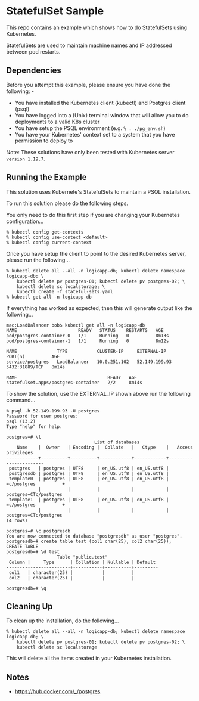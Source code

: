 StatefulSet Sample
==================

This repo contains an example which shows how to do StatefulSets using Kubernetes.

StatefulSets are used to maintain machine names and IP addressed between pod restarts.

Dependencies
------------
Before you attempt this example, please ensure you have done the following: -
- You have installed the Kubernetes client (kubectl) and Postgres client (psql)
- You have logged into a (Unix) terminal window that will allow you to do deployments to a valid K8s cluster
- You have setup the PSQL environment (e.g. `% . ./pg_env.sh`)
- You have your Kubernetes' context set to a system that you have permission to deploy to

Note: These solutions have only been tested with Kubernetes server `version 1.19.7`. 

Running the Example
-------------------
This solution uses Kubernete's StatefulSets to maintain a PSQL installation.

To run this solution please do the following steps.

You only need to do this first step if you are changing your Kubernetes configuration...

    % kubectl config get-contexts
    % kubectl config use-context <default>
    % kubectl config current-context
    
Once you have setup the client to point to the desired Kubernetes server, please run the following...

    % kubectl delete all --all -n logicapp-db; kubectl delete namespace logicapp-db; \
        kubectl delete pv postgres-01; kubectl delete pv postgres-02; \
        kubectl delete sc localstorage; \
        kubectl create -f stateful-sets.yaml
    % kubectl get all -n logicapp-db

If everything has worked as expected, then this will generate output like the following...

    mac:LoadBalancer bob$ kubectl get all -n logicapp-db
    NAME                       READY   STATUS    RESTARTS   AGE
    pod/postgres-container-0   1/1     Running   0          8m13s
    pod/postgres-container-1   1/1     Running   0          8m12s

    NAME               TYPE           CLUSTER-IP     EXTERNAL-IP     PORT(S)          AGE
    service/postgres   LoadBalancer   10.0.251.102   52.149.199.93   5432:31889/TCP   8m14s

    NAME                                  READY   AGE
    statefulset.apps/postgres-container   2/2     8m14s

To show the solution, use the EXTERNAL_IP shown above run the following command...

    % psql -h 52.149.199.93 -U postgres
    Password for user postgres: 
    psql (13.2)
    Type "help" for help.

    postgres=# \l
                                     List of databases
        Name    |  Owner   | Encoding |  Collate   |   Ctype    |   Access privileges   
    ------------+----------+----------+------------+------------+-----------------------
     postgres   | postgres | UTF8     | en_US.utf8 | en_US.utf8 | 
     postgresdb | postgres | UTF8     | en_US.utf8 | en_US.utf8 | 
     template0  | postgres | UTF8     | en_US.utf8 | en_US.utf8 | =c/postgres          +
                |          |          |            |            | postgres=CTc/postgres
     template1  | postgres | UTF8     | en_US.utf8 | en_US.utf8 | =c/postgres          +
                |          |          |            |            | postgres=CTc/postgres
    (4 rows)

    postgres=# \c postgresdb
    You are now connected to database "postgresdb" as user "postgres".
    postgresdb=# create table test (col1 char(25), col2 char(25));
    CREATE TABLE
    postgresdb=# \d test
                       Table "public.test"
     Column |     Type      | Collation | Nullable | Default 
    --------+---------------+-----------+----------+---------
     col1   | character(25) |           |          | 
     col2   | character(25) |           |          | 

    postgresdb=# \q

Cleaning Up
-----------
To clean up the installation, do the following...

    % kubectl delete all --all -n logicapp-db; kubectl delete namespace logicapp-db; \
        kubectl delete pv postgres-01; kubectl delete pv postgres-02; \
        kubectl delete sc localstorage
        
This will delete all the items created in your Kubernetes installation.

Notes
-----
- https://hub.docker.com/_/postgres
